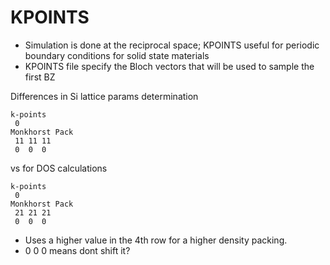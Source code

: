 # KPOINTS
- Simulation is done at the reciprocal space; KPOINTS useful for periodic boundary conditions for solid state materials 
- KPOINTS file specify the Bloch vectors that will be used to sample the first BZ 

Differences in Si lattice params determination 

```
k-points
 0
Monkhorst Pack
 11 11 11
 0  0  0
```

vs for DOS calculations
```
k-points
 0
Monkhorst Pack
 21 21 21
 0  0  0
```

- Uses a higher value in the 4th row for a higher density packing. 
- 0 0 0 means dont shift it?